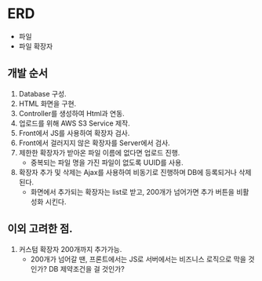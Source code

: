 # ERD
- 파일
- 파일 확장자


## 개발 순서

1. Database 구성.
2. HTML 화면을 구현.
3. Controller를 생성하여 Html과 연동.
4. 업로드를 위해 AWS S3 Service 제작.
5. Front에서 JS를 사용하여 확장자 검사.
6. Front에서 걸러지지 않은 확장자를 Server에서 검사.
7. 제한한 확장자가 받아온 파일 이름에 없다면 업로드 진행.
   - 중복되는 파일 명을 가진 파일이 없도록 UUID를 사용.
8. 확장자 추가 및 삭제는 Ajax를 사용하여 비동기로 진행하며 DB에 등록되거나 삭제된다.
   - 화면에서 추가되는 확장자는 list로 받고, 200개가 넘어가면 추가 버튼을 비활성화 시킨다.

## 이외 고려한 점.

1. 커스텀 확장자 200개까지 추가가능.
   - 200개가 넘어갈 땐, 프론트에서는 JS로 서버에서는 비즈니스 로직으로 막을 것인가? DB 제약조건을 걸 것인가?